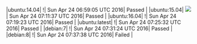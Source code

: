 |ubuntu:14.04| \![](https://cdn.rawgit.com/Neilpang/letest/master/status/ubuntu-14.04.svg?1461481145)| Sun Apr 24 06:59:05 UTC 2016| Passed |
|ubuntu:15.04| ![](https://cdn.rawgit.com/Neilpang/letest/master/status/ubuntu-15.04.svg?1461481897)| Sun Apr 24 07:11:37 UTC 2016| Passed |
|ubuntu:16.04| \![](https://cdn.rawgit.com/Neilpang/letest/master/status/ubuntu-16.04.svg?1461482363)| Sun Apr 24 07:19:23 UTC 2016| Passed |
|ubuntu:latest| \![](https://cdn.rawgit.com/Neilpang/letest/master/status/ubuntu-latest.svg?1461482732)| Sun Apr 24 07:25:32 UTC 2016| Passed |
|debian:7| \![](https://cdn.rawgit.com/Neilpang/letest/master/status/debian-7.svg?1461483084)| Sun Apr 24 07:31:24 UTC 2016| Passed |
|debian:8| \![](https://cdn.rawgit.com/Neilpang/letest/master/status/debian-8.svg?1461483458)| Sun Apr 24 07:37:38 UTC 2016| Failed |
